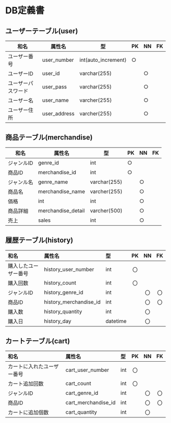 # DB定義書

## ユーザーテーブル(user)

|和名|属性名|型|PK|NN|FK|
|---|-----|--|--|--|--|
|ユーザー番号|user_number|int(auto_increment)|○|||
|ユーザーID|user_id|varchar(255)||○||
|ユーザーパスワード|user_pass|varchar(255)||○||
|ユーザー名|user_name|varcher(255)||○||
|ユーザー住所|user_address|varcher(255)||○||

## 商品テーブル(merchandise)

|和名|属性名|型|PK|NN|FK|
|---|-----|--|--|--|--|
|ジャンルID|genre_id|int|○|||
|商品ID|merchandise_id|int|○|||
|ジャンル名|genre_name|varchar(255)||○||
|商品名|merchandise_name|varcher(255)||○||
|価格|int|int||○||
|商品詳細|merchandise_detail|varcher(500)||○||
|売上|sales|int||○||

## 履歴テーブル(history)

|和名|属性名|型|PK|NN|FK|
|:---|:---|:---|:---:|:---:|:---:|
|購入したユーザー番号|history_user_number|int|〇|||
|購入回数|history_count|int|〇|||
|ジャンルID|history_genre_id|int||〇|〇|
|商品ID|history_merchandise_id|int||〇|〇|
|購入数|history_quantity|int||〇||
|購入日|history_day|datetime||〇||

## カートテーブル(cart)

|和名|属性名|型|PK|NN|FK|
|:---|:---|:---|:---:|:---:|:---:|
|カートに入れたユーザー番号|cart_user_number|int|〇|||
|カート追加回数|cart_count|int|〇|||
|ジャンルID|cart_genre_id|int||〇|〇|
|商品ID|cart_merchandise_id|int||〇|〇|
|カートに追加個数|cart_quantity|int||〇||
